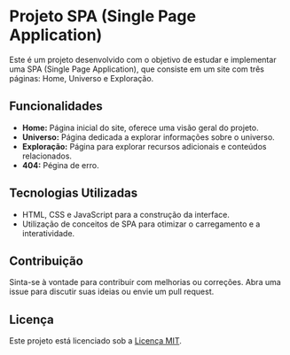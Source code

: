 # Projeto SPA (Single Page Application)

Este é um projeto desenvolvido com o objetivo de estudar e implementar uma SPA (Single Page Application), que consiste em um site com três páginas: Home, Universo e Exploração.

## Funcionalidades

- **Home:** Página inicial do site, oferece uma visão geral do projeto.
- **Universo:** Página dedicada a explorar informações sobre o universo.
- **Exploração:** Página para explorar recursos adicionais e conteúdos relacionados.
- **404:** Pégina de erro.

## Tecnologias Utilizadas

- HTML, CSS e JavaScript para a construção da interface.
- Utilização de conceitos de SPA para otimizar o carregamento e a interatividade.

## Contribuição

Sinta-se à vontade para contribuir com melhorias ou correções. Abra uma issue para discutir suas ideias ou envie um pull request.

## Licença

Este projeto está licenciado sob a [Licença MIT](https://opensource.org/licenses/MIT).

